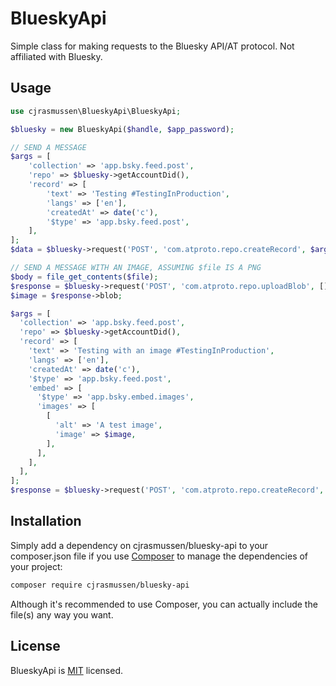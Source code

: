 # BlueskyApi

Simple class for making requests to the Bluesky API/AT protocol.  Not affiliated with Bluesky.

## Usage

```php
use cjrasmussen\BlueskyApi\BlueskyApi;

$bluesky = new BlueskyApi($handle, $app_password);

// SEND A MESSAGE
$args = [
	'collection' => 'app.bsky.feed.post',
	'repo' => $bluesky->getAccountDid(),
	'record' => [
		'text' => 'Testing #TestingInProduction',
		'langs' => ['en'],
		'createdAt' => date('c'),
		'$type' => 'app.bsky.feed.post',
	],
];
$data = $bluesky->request('POST', 'com.atproto.repo.createRecord', $args);

// SEND A MESSAGE WITH AN IMAGE, ASSUMING $file IS A PNG
$body = file_get_contents($file);
$response = $bluesky->request('POST', 'com.atproto.repo.uploadBlob', [], $body, 'image/png');
$image = $response->blob;

$args = [
  'collection' => 'app.bsky.feed.post',
  'repo' => $bluesky->getAccountDid(),
  'record' => [
    'text' => 'Testing with an image #TestingInProduction',
    'langs' => ['en'],
    'createdAt' => date('c'),
    '$type' => 'app.bsky.feed.post',
    'embed' => [
      '$type' => 'app.bsky.embed.images',
      'images' => [
        [
          'alt' => 'A test image',
          'image' => $image,
        ],
      ],
    ],
  ],
];
$response = $bluesky->request('POST', 'com.atproto.repo.createRecord', $args);
```

## Installation

Simply add a dependency on cjrasmussen/bluesky-api to your composer.json file if you use [Composer](https://getcomposer.org/) to manage the dependencies of your project:

```sh
composer require cjrasmussen/bluesky-api
```

Although it's recommended to use Composer, you can actually include the file(s) any way you want.


## License

BlueskyApi is [MIT](http://opensource.org/licenses/MIT) licensed.